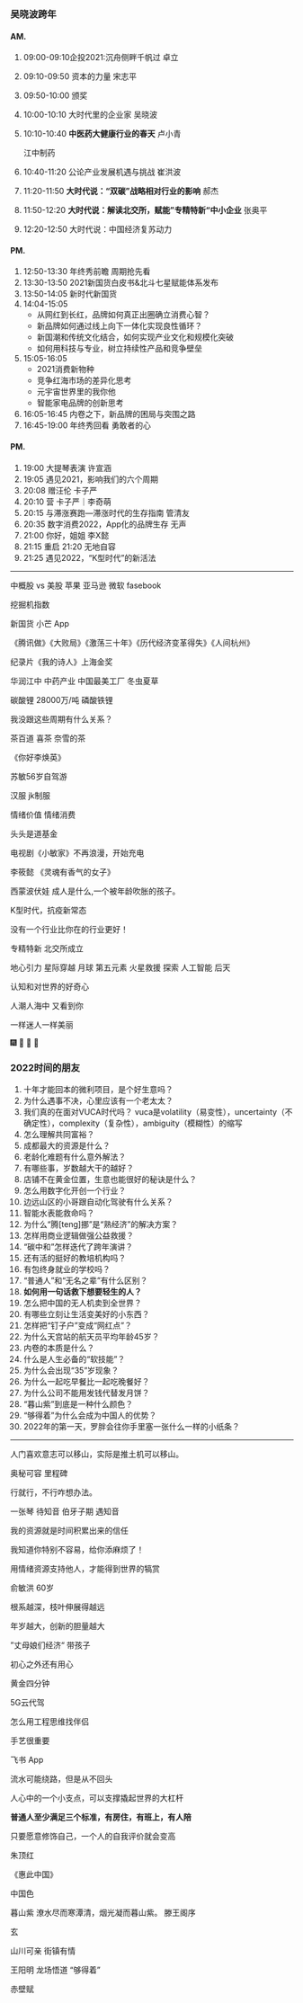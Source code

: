 ### 吴晓波跨年

#### AM.

1. 09:00-09:10企投2021:沉舟侧畔千帆过 卓立

2. 09:10-09:50 资本的力量 宋志平

3. 09:50-10:00 颁奖

4. 10:00-10:10 大时代里的企业家 吴晓波

5. 10:10-10:40 **中医药大健康行业的春天** 卢小青

   江中制药

   

6. 10:40-11:20 公论产业发展机遇与挑战 崔洪波

7. 11:20-11:50 **大时代说：“双碳”战略相对行业的影响** 郝杰

8. 11:50-12:20 **大时代说：解读北交所，赋能”专精特新“中小企业** 张奥平

9. 12:20-12:50 大时代说：中国经济复苏动力

#### PM.

1. 12:50-13:30 年终秀前瞻 周期抢先看
2. 13:30-13:50 2021新国货白皮书&北斗七星赋能体系发布
3. 13:50-14:05 新时代新国货
4. 14:04-15:05 
	- 从网红到长红，品牌如何真正出圈确立消费心智？
	- 新品牌如何通过线上向下一体化实现良性循环？
	- 新国潮和传统文化结合，如何实现产业文化和规模化突破
	- 如何用科技与专业，树立持续性产品和竞争壁垒
5. 15:05-16:05
	- 2021消费新物种
	- 竞争红海市场的差异化思考
	- 元宇宙世界里的我你他
	- 智能家电品牌的创新思考
6. 16:05-16:45 内卷之下，新品牌的困局与突围之路
7. 16:45-19:00 年终秀回看 勇敢者的心

#### PM.

1. 19:00 大提琴表演 许宣涵
2. 19:05 遇见2021，影响我们的六个周期
3. 20:08 赠汪伦 卡子严
4. 20:10 营 卡子严｜李奇萌
5. 20:15 与滞涨赛跑—滞涨时代的生存指南 管清友
6. 20:35 数字消费2022，App化的品牌生存 无声
7. 21:00 你好，姐姐 李X懿
8. 21:15 重启 21:20 无地自容
9. 21:25 遇见2022，“K型时代”的新活法

---

中概股 vs 美股 苹果 亚马逊 微软 fasebook

挖掘机指数

新国货 小芒 App

《腾讯做》《大败局》《激荡三十年》《历代经济变革得失》《人间杭州》

纪录片《我的诗人》上海金奖

华润江中 中药产业 中国最美工厂  冬虫夏草

碳酸锂 28000万/吨 磷酸铁锂 

我没跟这些周期有什么关系？

茶百道 喜茶 奈雪的茶 

《你好李焕英》

苏敏56岁自驾游

汉服  jk制服

情绪价值 情绪消费

头头是道基金

电视剧《小敏家》不再浪漫，开始充电

李筱懿 《灵魂有香气的女子》

西蒙波伏娃 成人是什么,一个被年龄吹胀的孩子。

K型时代，抗疫新常态

没有一个行业比你在的行业更好！

专精特新 北交所成立

地心引力 星际穿越 月球 第五元素 火星救援 探索 人工智能 后天

认知和对世界的好奇心

人潮人海中 又看到你

一样迷人一样美丽

:fireworks: :sparkler: :tada: :balloon:

### 2022时间的朋友

1. 十年才能回本的微利项目，是个好生意吗？
2. 为什么遇事不决，心里应该有一个老太太？
3. 我们真的在面对VUCA时代吗？  vuca是volatility（易变性），uncertainty（不确定性），complexity（复杂性），ambiguity（模糊性）的缩写
4. 怎么理解共同富裕？
5. 成都最大的资源是什么？
6. 老龄化难题有什么意外解法？
7. 有哪些事，岁数越大干的越好？
8. 店铺不在黄金位置，生意也能很好的秘诀是什么？
9. 怎么用数字化开创一个行业？
10. 边远山区的小哥跟自动化驾驶有什么关系？
11. 智能水表能救命吗？
12. 为什么“腾[teng]挪”是“熟经济”的解决方案？
13. 怎样用商业逻辑做强公益救援？
13. “碳中和”怎样迭代了跨年演讲？
13. 还有活的挺好的教培机构吗？
13. 有包终身就业的学校吗？
13. “普通人”和“无名之辈”有什么区别？
13. **如何用一句话救下想要轻生的人？**
13. 怎么把中国的无人机卖到全世界？
13. 有哪些立刻让生活变美好的小东西？
13. 怎样把“钉子户”变成“网红点”？
13. 为什么天宫站的航天员平均年龄45岁？
13. 内卷的本质是什么？
13. 什么是人生必备的“软技能”？
13. 为什么会出现“35”岁现象？
13. 为什么一起吃早餐比一起吃晚餐好？
13. 为什么公司不能用发钱代替发月饼？
13. “暮山紫”到底是一种什么颜色？
13. “够得着”为什么会成为中国人的优势？
13. 2022年的第一天，罗胖会往你手里塞一张什么一样的小纸条？

---

人门喜欢意志可以移山，实际是推土机可以移山。

奥秘可容 里程碑 

行就行，不行咋想办法。

一张琴 待知音 伯牙子期 遇知音 

我的资源就是时间积累出来的信任

我知道你特别不容易，给你添麻烦了！

用情绪资源支持他人，才能得到世界的犒赏

俞敏洪 60岁

根系越深，枝叶伸展得越远

年岁越大，创新的胆量越大

”丈母娘们经济“ 带孩子 

初心之外还有用心

黄金四分钟

5G云代驾

怎么用工程思维找伴侣

手艺很重要

飞书 App

流水可能绕路，但是从不回头

人心中的一个小支点，可以支撑撬起世界的大杠杆

**普通人至少满足三个标准，有房住，有班上，有人陪**

只要愿意修饰自己，一个人的自我评价就会变高

朱顶红

《惠此中国》

中国色 

暮山紫 潦水尽而寒潭清，烟光凝而暮山紫。 滕王阁序

玄

山川可亲 街镇有情

王阳明 龙场悟道 “够得着” 

赤壁赋 